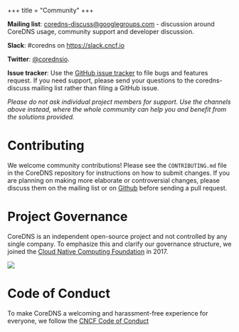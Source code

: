 +++
title = "Community"
+++

**Mailing list**: [coredns-discuss@googlegroups.com](coredns-discuss@googlegroups.com) - discussion
around CoreDNS usage, community support and developer discussion.

**Slack**: #coredns on https://slack.cncf.io

**Twitter**: [@corednsio](https://twitter.com/corednsio).

**Issue tracker**: Use the [GitHub issue tracker](https://github.com/coredns/coredns/issues)
to file bugs and features request. If you need support, please send your questions to the
coredns-discuss mailing list rather than filing a GitHub issue.

*Please do not ask individual project members for support. Use the channels above instead, where the
whole community can help you and benefit from the solutions provided.*

# Contributing
We welcome community contributions! Please see the `CONTRIBUTING.md` file in the CoreDNS
repository for instructions on how to submit changes. If you are planning on making more elaborate
or controversial changes, please discuss them on the mailing list or on
[Github](https://github.com/coredns/coredns/issues/new)
before sending a pull request.

# Project Governance
CoreDNS is an independent open-source project and not controlled by any single company.
To emphasize this and clarify our governance structure, we joined the [Cloud Native Computing
Foundation](https://cncf.io) in 2017.

<a href="https://cncf.io/"><img src="/images/cncf-logo.png"></a>

# Code of Conduct
To make CoreDNS a welcoming and harassment-free experience for everyone, we follow the [CNCF Code
of Conduct](https://github.com/cncf/foundation/blob/master/code-of-conduct.md)
